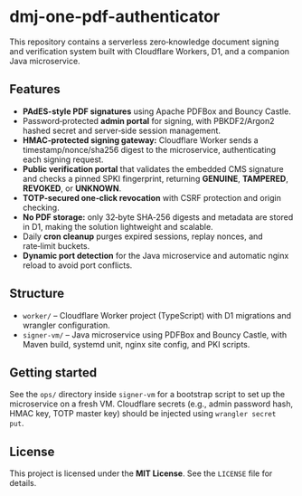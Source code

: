 # dmj-one-pdf-authenticator

This repository contains a serverless zero‑knowledge document signing and verification system built with Cloudflare Workers, D1, and a companion Java microservice.

## Features

- **PAdES-style PDF signatures** using Apache PDFBox and Bouncy Castle.
- Password‑protected **admin portal** for signing, with PBKDF2/Argon2 hashed secret and server‑side session management.
- **HMAC‑protected signing gateway:** Cloudflare Worker sends a timestamp/nonce/sha256 digest to the microservice, authenticating each signing request.
- **Public verification portal** that validates the embedded CMS signature and checks a pinned SPKI fingerprint, returning **GENUINE**, **TAMPERED**, **REVOKED**, or **UNKNOWN**.
- **TOTP‑secured one‑click revocation** with CSRF protection and origin checking.
- **No PDF storage:** only 32‑byte SHA‑256 digests and metadata are stored in D1, making the solution lightweight and scalable.
- Daily **cron cleanup** purges expired sessions, replay nonces, and rate‑limit buckets.
- **Dynamic port detection** for the Java microservice and automatic nginx reload to avoid port conflicts.

## Structure

- `worker/` – Cloudflare Worker project (TypeScript) with D1 migrations and wrangler configuration.
- `signer-vm/` – Java microservice using PDFBox and Bouncy Castle, with Maven build, systemd unit, nginx site config, and PKI scripts.

## Getting started

See the `ops/` directory inside `signer‑vm` for a bootstrap script to set up the microservice on a fresh VM. Cloudflare secrets (e.g., admin password hash, HMAC key, TOTP master key) should be injected using `wrangler secret put`.

## License

This project is licensed under the **MIT License**. See the `LICENSE` file for details.
